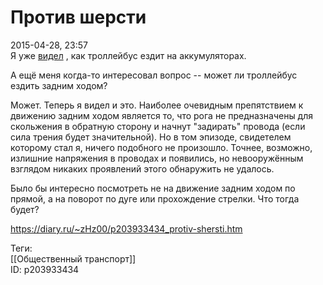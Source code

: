 Против шерсти
==============

   
 2015-04-28, 23:57   
  Я уже  [видел](Без%20руля%20и%20без%20ветрил)  , как троллейбус ездит на аккумуляторах.   
   
 А ещё меня когда-то интересовал вопрос -- может ли троллейбус ездить задним ходом?   
   
 Может. Теперь я видел и это. Наиболее очевидным препятствием к движению задним ходом является то, что рога не предназначены для скольжения в обратную сторону и начнут "задирать" провода (если сила трения будет значительной). Но в том эпизоде, свидетелем которому стал я, ничего подобного не произошло. Точнее, возможно, излишние напряжения в проводах и появились, но невооружённым взглядом никаких проявлений этого обнаружить не удалось.   
   
 Было бы интересно посмотреть не на движение задним ходом по прямой, а на поворот по дуге или прохождение стрелки. Что тогда будет?   
    
 <https://diary.ru/~zHz00/p203933434_protiv-shersti.htm>   
   
 Теги:   
 [[Общественный транспорт]]   
 ID: p203933434